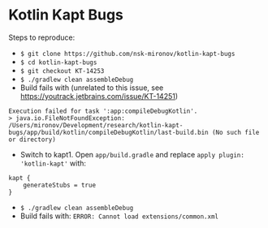 Kotlin Kapt Bugs
===========================================

Steps to reproduce:

- `$ git clone https://github.com/nsk-mironov/kotlin-kapt-bugs`
- `$ cd kotlin-kapt-bugs`
- `$ git checkout KT-14253`
- `$ ./gradlew clean assembleDebug`
- Build fails with (unrelated to this issue, see https://youtrack.jetbrains.com/issue/KT-14251)
```
Execution failed for task ':app:compileDebugKotlin'.
> java.io.FileNotFoundException: /Users/mironov/Development/research/kotlin-kapt-bugs/app/build/kotlin/compileDebugKotlin/last-build.bin (No such file or directory)
```
- Switch to kapt1. Open `app/build.gradle` and replace `apply plugin: 'kotlin-kapt'` with:
```
kapt {
	generateStubs = true
}
```
- `$ ./gradlew clean assembleDebug`
- Build fails with: `ERROR: Cannot load extensions/common.xml`